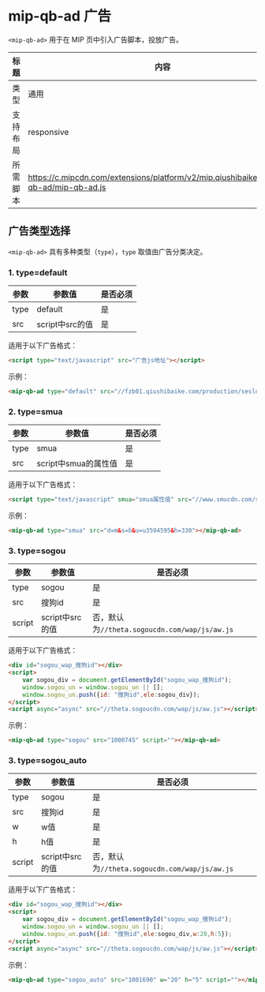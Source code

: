 # mip-qb-ad 广告

`<mip-qb-ad>` 用于在 MIP 页中引入广告脚本，投放广告。

标题|内容
----|----
类型|通用
支持布局|responsive
所需脚本|https://c.mipcdn.com/extensions/platform/v2/mip.qiushibaike.com/mip-qb-ad/mip-qb-ad.js

## 广告类型选择

`<mip-qb-ad>` 具有多种类型（`type`），`type` 取值由广告分类决定。

### 1. type=default
| 参数     | 参数值     | 是否必须              |
| -------- | -------- | ------------------------|
| type     | default     | 是                    |
| src | script中src的值 | 是                     |

适用于以下广告格式：
```html
<script type="text/javascript" src="广告js地址"></script>
```
示例：
```html
<mip-qb-ad type="default" src="//fzb01.qiushibaike.com/production/sesln1.js?togl=nkpqq"></mip-qb-ad>
```

### 2. type=smua
| 参数     | 参数值     | 是否必须              |
| -------- | -------- | ------------------------|
| type     | smua     | 是                    |
| src | script中smua的属性值 | 是                     |

适用于以下广告格式：
```html
<script type="text/javascript" smua="smua属性值" src="//www.smucdn.com/smu0/o.js"></script>
```
示例：
```html
<mip-qb-ad type="smua" src="d=m&s=b&u=u3594595&h=330"></mip-qb-ad>
```

### 3. type=sogou
| 参数     | 参数值     | 是否必须              |
| -------- | -------- | ------------------------|
| type     | sogou     | 是                    |
| src | 搜狗id | 是                     |
| script | script中src的值 | 否，默认为`//theta.sogoucdn.com/wap/js/aw.js`|

适用于以下广告格式：
```html
<div id="sogou_wap_搜狗id"></div>
<script>
	var sogou_div = document.getElementById("sogou_wap_搜狗id"); 
	window.sogou_un = window.sogou_un || [];
	window.sogou_un.push({id: "搜狗id",ele:sogou_div});
</script>
<script async="async" src="//theta.sogoucdn.com/wap/js/aw.js"></script>
```
示例：
```html
<mip-qb-ad type="sogou" src="1000745" script=""></mip-qb-ad>
```

### 3. type=sogou_auto
| 参数     | 参数值     | 是否必须              |
| -------- | -------- | ------------------------|
| type     | sogou     | 是                    |
| src | 搜狗id | 是                     |
| w | w值 | 是                     |
| h | h值 | 是                     |
| script | script中src的值 | 否，默认为`//theta.sogoucdn.com/wap/js/aw.js`|

适用于以下广告格式：
```html
<div id="sogou_wap_搜狗id"></div>
<script>
	var sogou_div = document.getElementById("sogou_wap_搜狗id"); 
	window.sogou_un = window.sogou_un || [];
	window.sogou_un.push({id: "搜狗id",ele:sogou_div,w:20,h:5});
</script>
<script async="async" src="//theta.sogoucdn.com/wap/js/aw.js"></script>
```
示例：
```html
<mip-qb-ad type="sogou_auto" src="1001690" w="20" h="5" script=""></mip-qb-ad>
```
